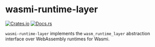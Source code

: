 # wasmi-runtime-layer

[![Crates.io](https://img.shields.io/crates/v/wasmi-runtime-layer.svg)](https://crates.io/crates/wasmi-runtime-layer)
[![Docs.rs](https://docs.rs/wasmi-runtime-layer/badge.svg)](https://docs.rs/wasmi-runtime-layer)

`wasmi-runtime-layer` implements the `wasm_runtime_layer` abstraction interface over WebAssembly runtimes for Wasmi.
